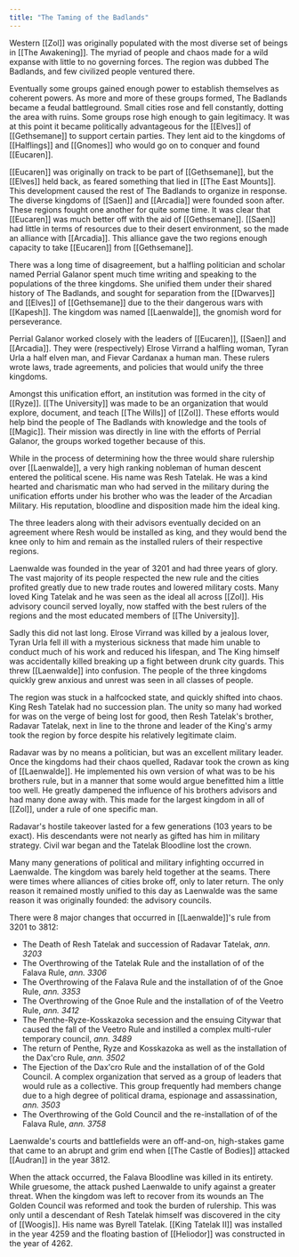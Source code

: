 ```yaml
---
title: "The Taming of the Badlands"
---
```

Western [[Zol]] was originally populated with the most diverse set of beings in [[The Awakening]]. The myriad of people and chaos made for a wild expanse with little to no governing forces. The region was dubbed The Badlands, and few civilized people ventured there.

Eventually some groups gained enough power to establish themselves as coherent powers. As more and more of these groups formed, The Badlands became a feudal battleground. Small cities rose and fell constantly, dotting the area with ruins. Some groups rose high enough to gain legitimacy. It was at this point it became politically advantageous for the [[Elves]] of [[Gethsemane]] to support certain parties. They lent aid to the kingdoms of [[Halflings]] and [[Gnomes]] who would go on to conquer and found [[Eucaren]].

[[Eucaren]] was originally on track to be part of [[Gethsemane]], but the [[Elves]] held back, as feared something that lied in [[The East Mounts]]. This development caused the rest of The Badlands to organize in response. The diverse kingdoms of [[Saen]] and [[Arcadia]] were founded soon after. These regions fought one another for quite some time. It was clear that [[Eucaren]] was much better off with the aid of [[Gethsemane]]. [[Saen]] had little in terms of resources due to their desert environment, so the made an alliance with [[Arcadia]]. This alliance gave the two regions enough capacity to take [[Eucaren]] from [[Gethsemane]].

There was a long time of disagreement, but a halfling politician and scholar named Perrial Galanor spent much time writing and speaking to the populations of the three kingdoms. She unified them under their shared history of The Badlands, and sought for separation from the [[Dwarves]] and [[Elves]] of [[Gethsemane]] due to the their dangerous wars with [[Kapesh]]. The kingdom was named [[Laenwalde]], the gnomish word for perseverance.

Perrial Galanor worked closely with the leaders of [[Eucaren]], [[Saen]] and [[Arcadia]]. They were (respectively) Elrose Virrand a halfling woman, Tyran Urla a half elven man, and Fievar Cardanax a human man. These rulers wrote laws, trade agreements, and policies that would unify the three kingdoms.

Amongst this unification effort, an institution was formed in the city of [[Ryze]]. [[The University]] was made to be an organization that would explore, document, and teach [[The Wills]] of [[Zol]]. These efforts would help bind the people of The Badlands with knowledge and the tools of [[Magic]]. Their mission was directly in line with the efforts of Perrial Galanor, the groups worked together because of this.

While in the process of determining how the three would share rulership over [[Laenwalde]], a very high ranking nobleman of human descent entered the political scene. His name was Resh Tatelak. He was a kind hearted and charismatic man who had served in the military during the unification efforts under his brother who was the leader of the Arcadian Military. His reputation, bloodline and disposition made him the ideal king. 

The three leaders along with their advisors eventually decided on an agreement where Resh would be installed as king, and they would bend the knee only to him and remain as the installed rulers of their respective regions.

Laenwalde was founded in the year of 3201 and had three years of glory. The vast majority of its people respected the new rule and the cities profited greatly due to new trade routes and lowered military costs. Many loved King Tatelak and he was seen as the ideal all across [[Zol]]. His advisory council served loyally, now staffed with the best rulers of the regions and the most educated members of [[The University]].

Sadly this did not last long. Elrose Virrand was killed by a jealous lover, Tyran Urla fell ill with a mysterious sickness that made him unable to conduct much of his work and reduced his lifespan, and The King himself was accidentally killed breaking up a fight between drunk city guards. This threw [[Laenwalde]] into confusion. The people of the three kingdoms quickly grew anxious and unrest was seen in all classes of people.

The region was stuck in a halfcocked state, and quickly shifted into chaos. King Resh Tatelak had no succession plan. The unity so many had worked for was on the verge of being lost for good, then Resh Tatelak's brother, Radavar Tatelak, next in line to the throne and leader of the King's army took the region by force despite his relatively legitimate claim.

Radavar was by no means a politician, but was an excellent military leader. Once the kingdoms had their chaos quelled, Radavar took the crown as king of [[Laenwalde]]. He implemented his own version of what was to be his brothers rule, but in a manner that some would argue benefitted him a little too well. He greatly dampened the influence of his brothers advisors and had many done away with. This made for the largest kingdom in all of [[Zol]], under a rule of one specific man.

Radavar's hostile takeover lasted for a few generations (103 years to be exact). His descendants were not nearly as gifted has him in military strategy. Civil war began and the Tatelak Bloodline lost the crown.

Many many generations of political and military infighting occurred in Laenwalde. The kingdom was barely held together at the seams. There were times where alliances of cities broke off, only to later return. The only reason it remained mostly unified to this day as Laenwalde was the same reason it was originally founded: the advisory councils.

There were 8 major changes that occurred in [[Laenwalde]]'s rule from 3201 to 3812:
- The Death of Resh Tatelak and succession of Radavar Tatelak, *ann. 3203*
- The Overthrowing of the Tatelak Rule and the installation of of the Falava Rule, *ann. 3306*
- The Overthrowing of the Falava Rule and the installation of of the Gnoe Rule, *ann. 3353*
- The Overthrowing of the Gnoe Rule and the installation of of the Veetro Rule, *ann. 3412*
- The Penthe-Ryze-Kosskazoka secession and the ensuing Citywar that caused the fall of the Veetro Rule and instilled a complex multi-ruler temporary council, *ann. 3489*
- The return of Penthe, Ryze and Kosskazoka as well as the installation of the Dax'cro Rule, *ann. 3502*
- The Ejection of the Dax'cro Rule and the installation of of the Gold Council. A complex organization that served as a group of leaders that would rule as a collective. This group frequently had members change due to a high degree of political drama, espionage and assassination, *ann. 3503*
- The Overthrowing of the Gold Council and the re-installation of of the Falava Rule, *ann. 3758*

Laenwalde's courts and battlefields were an off-and-on, high-stakes game that came to an abrupt and grim end when [[The Castle of Bodies]] attacked [[Audran]] in the year 3812.

When the attack occurred, the Falava Bloodline was killed in its entirety. While gruesome, the attack pushed Laenwalde to unify against a greater threat. When the kingdom was left to recover from its wounds an The Golden Council was reformed and took the burden of rulership. This was only until a descendant of Resh Tatelak himself was discovered in the city of [[Woogis]]. His name was Byrell Tatelak. [[King Tatelak II]] was installed in the year 4259 and the floating bastion of [[Heliodor]] was constructed in the year of 4262.

